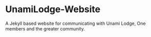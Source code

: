 # UnamiLodge-Website
A Jekyll based website for communicating with Unami Lodge, One members and the greater community.
